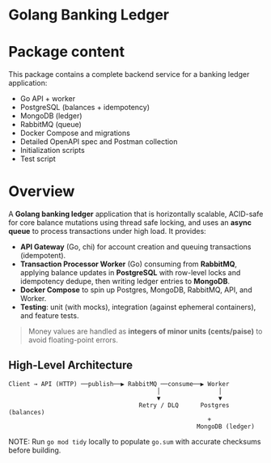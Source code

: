 # Golang Banking Ledger

# Package content
This package contains a complete backend service for a banking ledger application:
- Go API + worker
- PostgreSQL (balances + idempotency)
- MongoDB (ledger)
- RabbitMQ (queue)
- Docker Compose and migrations
- Detailed OpenAPI spec and Postman collection
- Initialization scripts
- Test script

# Overview

A **Golang banking ledger**  application that is horizontally scalable, ACID-safe for core balance mutations using thread safe locking, and uses an **async queue** to process transactions under high load. It provides:

* **API Gateway** (Go, chi) for account creation and queuing transactions (idempotent).
* **Transaction Processor Worker** (Go) consuming from **RabbitMQ**, applying balance updates in **PostgreSQL** with row-level locks and idempotency dedupe, then writing ledger entries to **MongoDB**.
* **Docker Compose** to spin up Postgres, MongoDB, RabbitMQ, API, and Worker.
* **Testing**: unit (with mocks), integration (against ephemeral containers), and feature tests.

> Money values are handled as **integers of minor units (cents/paise)** to avoid floating-point errors.

## High-Level Architecture

```
Client → API (HTTP) ──publish──▶ RabbitMQ ──consume──▶ Worker
                                         │                │
                                         ▼                ▼
                                    Retry / DLQ      Postgres (balances)
                                                       +
                                                    MongoDB (ledger)
```


NOTE: Run `go mod tidy` locally to populate `go.sum` with accurate checksums before building.
